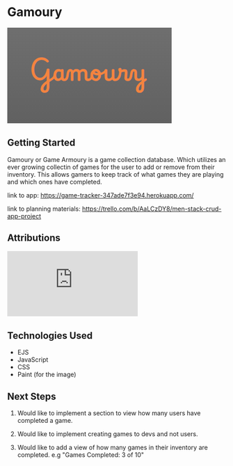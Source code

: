 # Gamoury

![html banner](assets/game_title.png)

## Getting Started

Gamoury or Game Armoury is a game collection database. Which utilizes an ever growing collectin of games for the user to add or remove from their inventory. This allows gamers to keep track of what games they are playing and which ones have completed. 

link to app: https://game-tracker-347ade7f3e94.herokuapp.com/

link to planning materials: https://trello.com/b/AaLCzDY8/men-stack-crud-app-project

## Attributions

![html banner](https://www.freepik.com/premium-vector/black-white-image-placeholder-classic-style-pictogram_202069811.htm#fromView=search&page=1&position=18&uuid=41c65b34-1117-414e-a841-36191420c026)

## Technologies Used

* EJS
* JavaScript
* CSS
* Paint (for the image)

## Next Steps

1. Would like to implement a section to view how many users have completed a game. 

2. Would like to implement creating games to devs and not users.

3. Would like to add a view of how many games in their inventory are completed. e.g "Games Completed: 3 of 10"
